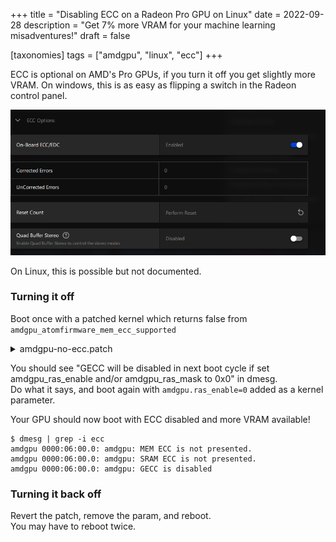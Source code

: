 +++
title = "Disabling ECC on a Radeon Pro GPU on Linux"
date = 2022-09-28
description = "Get 7% more VRAM for your machine learning misadventures!"
draft = false

[taxonomies]
tags = ["amdgpu", "linux", "ecc"]
+++

ECC is optional on AMD's Pro GPUs, if you turn it off you get slightly more VRAM. On windows, this is as easy as flipping a switch in the Radeon control panel.

![](./windows-amd-settings.png "Screenshot of AMD's settings, showing an On-Board ECC/EDC toggle in the enabled state, and some of the surrounding options.")

On Linux, this is possible but not documented.

### Turning it off

Boot once with a patched kernel which returns false from `amdgpu_atomfirmware_mem_ecc_supported`

<details>

<summary>amdgpu-no-ecc.patch</summary>


```
diff --git a/drivers/gpu/drm/amd/amdgpu/amdgpu_atomfirmware.c b/drivers/gpu/drm/amd/amdgpu/amdgpu_atomfirmware.c
index a06e72f474f..61314fcb161 100644
--- a/drivers/gpu/drm/amd/amdgpu/amdgpu_atomfirmware.c
+++ b/drivers/gpu/drm/amd/amdgpu/amdgpu_atomfirmware.c
@@ -615,14 +615,15 @@
 /*
  * Return true if vbios enabled ecc by default, if umc info table is available
  * or false if ecc is not enabled or umc info table is not available
  */
 bool amdgpu_atomfirmware_mem_ecc_supported(struct amdgpu_device *adev)
 {
+	return false;
 	struct amdgpu_mode_info *mode_info = &adev->mode_info;
 	int index;
 	u16 data_offset, size;
 	union umc_info *umc_info;
 	u8 frev, crev;
 	bool ecc_default_enabled = false;
 	u8 umc_config;
 	u32 umc_config1;
```

</details>

You should see "GECC will be disabled in next boot cycle if set amdgpu_ras_enable and/or amdgpu_ras_mask to 0x0" in dmesg.  
Do what it says, and boot again with `amdgpu.ras_enable=0` added as a kernel parameter.

Your GPU should now boot with ECC disabled and more VRAM available!

```
$ dmesg | grep -i ecc
amdgpu 0000:06:00.0: amdgpu: MEM ECC is not presented.
amdgpu 0000:06:00.0: amdgpu: SRAM ECC is not presented.
amdgpu 0000:06:00.0: amdgpu: GECC is disabled
```

### Turning it back off

Revert the patch, remove the param, and reboot.  
You may have to reboot twice.
